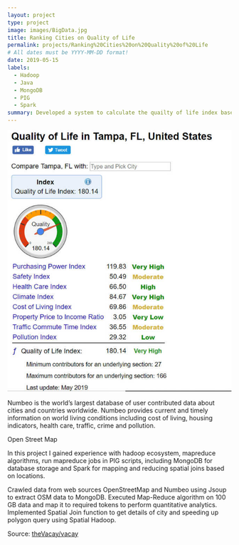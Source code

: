 ```yaml
---
layout: project
type: project
image: images/BigData.jpg
title: Ranking Cities on Quality of Life
permalink: projects/Ranking%20Cities%20on%20Quality%20of%20Life
# All dates must be YYYY-MM-DD format!
date: 2019-05-15
labels:
  - Hadoop
  - Java
  - MongoDB
  - PIG
  - Spark
summary: Developed a system to calculate the quailty of life index based on scraped data from Numbeo and OpenStreetMap to rank cities using MapReduce algoirthm.
---
```


<img class="ui medium right floated rounded image" src="../images/numbeno.jpg">

Numbeo is the world’s largest database of user contributed data about cities and countries worldwide. Numbeo provides current and timely information on world living conditions including cost of living, housing indicators, health care, traffic, crime and pollution.

Open Street Map 

In this project I gained experience with hadoop ecosystem, mapreduce algorithms, run mapreduce jobs in PIG scripts, including MongoDB for database storage and Spark for mapping and reducing spatial joins based on locations. 

Crawled data from web sources OpenStreetMap and Numbeo using Jsoup to extract OSM data to MongoDB. Executed Map-Reduce algorithm on 100 GB data and map it to required tokens to perform quantitative analytics. Implemented Spatial Join function to get details of city and speeding up polygon query using Spatial Hadoop.

 
Source: <a href="https://github.com/johailsherieff/"><i class="large github icon"></i>theVacay/vacay</a>
